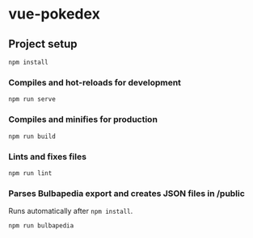 # vue-pokedex

## Project setup
```
npm install
```

### Compiles and hot-reloads for development
```
npm run serve
```

### Compiles and minifies for production
```
npm run build
```

### Lints and fixes files
```
npm run lint
```

### Parses Bulbapedia export and creates JSON files in /public
Runs automatically after `npm install`.
```
npm run bulbapedia
```
